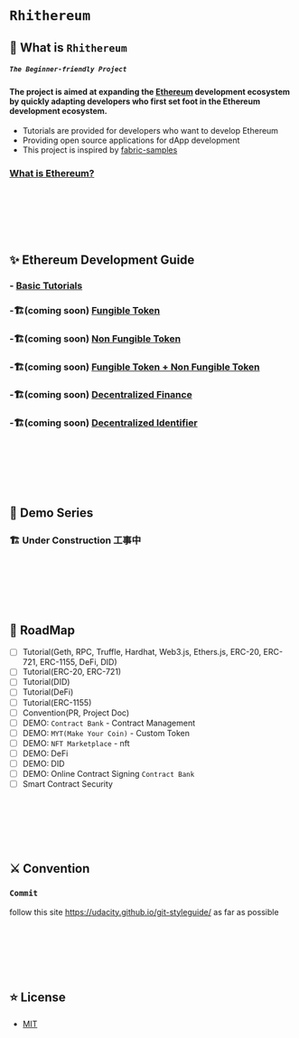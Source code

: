 # `Rhithereum`

## 🎯 What is `Rhithereum`

##### `The Beginner-friendly Project`

#### The project is aimed at expanding the [Ethereum](https://github.com/ethereum) development ecosystem by quickly adapting developers who first set foot in the Ethereum development ecosystem.
 - Tutorials are provided for developers who want to develop Ethereum
 - Providing open source applications for dApp development
 - This project is inspired by [fabric-samples](https://github.com/hyperledger/fabric-samples)

### [What is Ethereum?](https://ethereum.org/en/what-is-ethereum/)

<br><br><br><br><br>

## ✨ Ethereum Development Guide

### - [Basic Tutorials](./tutorials/basic/README.md)
### -🏗️(coming soon) [Fungible Token](./tutorials/ft/README.md)
### -🏗️(coming soon) [Non Fungible Token](./tutorials/nft/README.md)
### -🏗️(coming soon) [Fungible Token + Non Fungible Token](./tutorials/ft-nft/README.md)
### -🏗️(coming soon) [Decentralized Finance](./tutorials/defi/README.md)
### -🏗️(coming soon) [Decentralized Identifier](./tutorials/did/README.md)

<br><br><br><br><br>

## 🎡 Demo Series

### 🏗️ Under Construction 工事中

<br><br><br><br><br>

## 🧭 RoadMap
 - [ ] Tutorial(Geth, RPC, Truffle, Hardhat, Web3.js, Ethers.js, ERC-20, ERC-721, ERC-1155, DeFi, DID)
 - [ ] Tutorial(ERC-20, ERC-721)
 - [ ] Tutorial(DID)
 - [ ] Tutorial(DeFi)
 - [ ] Tutorial(ERC-1155)
 - [ ] Convention(PR, Project Doc)
 - [ ] DEMO: `Contract Bank` - Contract Management
 - [ ] DEMO: `MYT(Make Your Coin)` - Custom Token 
 - [ ] DEMO: `NFT Marketplace` - nft
 - [ ] DEMO: DeFi
 - [ ] DEMO: DID
 - [ ] DEMO: Online Contract Signing `Contract Bank`
 - [ ] Smart Contract Security

<br><br><br><br><br>

## ⚔️ Convention

### `Commit`

follow this site https://udacity.github.io/git-styleguide/ as far as possible

<br><br><br><br><br>

## ⭐ License
 - [MIT](./LICENSE)
